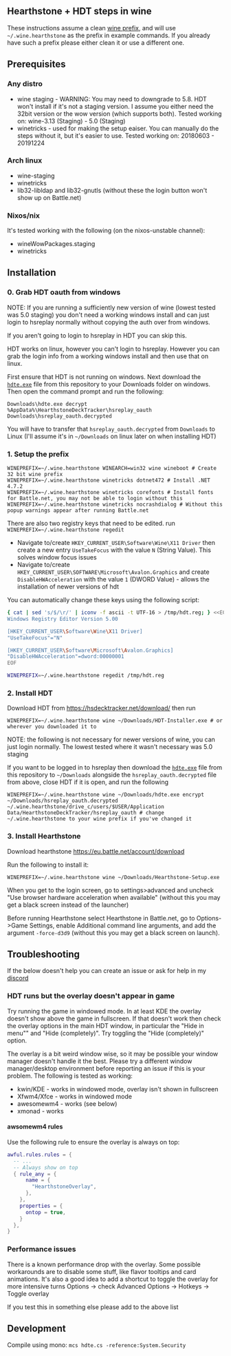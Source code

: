 ## Hearthstone + HDT steps in wine
These instructions assume a clean [wine prefix](https://wiki.winehq.org/FAQ#Wineprefixes), and will use `~/.wine.hearthstone` as the prefix in example commands. If you already have such a prefix please either clean it or use a different one.

## Prerequisites
### Any distro
- wine staging - WARNING: You may need to downgrade to 5.8. HDT won't install if it's not a staging version. I assume you either need the 32bit version or the wow version (which supports both). Tested working on: wine-3.13 (Staging) - 5.0 (Staging)
- winetricks - used for making the setup eaiser. You can manually do the steps without it, but it's easier to use. Tested working on: 20180603 - 20191224
### Arch linux
- wine-staging
- winetricks
- lib32-libldap and lib32-gnutls (without these the login button won't show up on Battle.net)
### Nixos/nix
It's tested working with the following (on the nixos-unstable channel):
- wineWowPackages.staging
- winetricks

## Installation

### 0. Grab HDT oauth from windows

NOTE: If you are running a sufficiently new version of wine (lowest tested was 5.0 staging) you don't need a working windows install and can just login to hsreplay normally without copying the auth over from windows.

If you aren't going to login to hsreplay in HDT you can skip this.

HDT works on linux, however you can't login to hsreplay. However you can grab the login info from a working windows install and then use that on linux. 

First ensure that HDT is not running on windows. Next download the [`hdte.exe`](https://github.com/borisbabic/hearthstone_hdt_linux/raw/master/hdte.exe) file from this repository to your Downloads folder on windows. Then open the command prompt and run the following:

```shell
Downloads\hdte.exe decrypt %AppData%\HearthstoneDeckTracker\hsreplay_oauth Downloads\hsreplay_oauth.decrypted
```

You will have to transfer that `hsreplay_oauth.decrypted` from `Downloads` to Linux (I'll assume it's in `~/Downloads` on linux later on when installing HDT) 

### 1. Setup the prefix
```shell
WINEPREFIX=~/.wine.hearthstone WINEARCH=win32 wine wineboot # Create 32 bit wine prefix
WINEPREFIX=~/.wine.hearthstone winetricks dotnet472 # Install .NET 4.7.2
WINEPREFIX=~/.wine.hearthstone winetricks corefonts # Install fonts for Battle.net, you may not be able to login without this
WINEPREFIX=~/.wine.hearthstone winetricks nocrashdialog # Without this popup warnings appear after running Battle.net
```

There are also two registry keys that need to be edited.  run `WINEPREFIX=~/.wine.hearthstone regedit`

- Navigate to/create `HKEY_CURRENT_USER\Software\Wine\X11 Driver` then create a new entry `UseTakeFocus` with the value `N` (String Value). This solves window focus issues
- Navigate to/create `HKEY_CURRENT_USER\SOFTWARE\Microsoft\Avalon.Graphics` and create `DisableHWAcceleration` with the value `1` (DWORD Value) - allows the installation of newer versions of hdt

You can automatically change these keys using the following script:
```sh
{ cat | sed 's/$/\r/' | iconv -f ascii -t UTF-16 > /tmp/hdt.reg; } <<EOF
Windows Registry Editor Version 5.00

[HKEY_CURRENT_USER\Software\Wine\X11 Driver]
"UseTakeFocus"="N"

[HKEY_CURRENT_USER\Software\Microsoft\Avalon.Graphics]
"DisableHWAcceleration"=dword:00000001
EOF

WINEPREFIX=~/.wine.hearthstone regedit /tmp/hdt.reg
```


### 2. Install HDT

Download HDT from https://hsdecktracker.net/download/ then run

```shell
WINEPREFIX=~/.wine.hearthstone wine ~/Downloads/HDT-Installer.exe # or wherever you downloaded it to
```
NOTE: the following is not necessary for newer versions of wine, you can just login normally. The lowest tested where it wasn't necessary was 5.0 staging

If you want to be logged in to hsreplay then download the [`hdte.exe`](https://github.com/borisbabic/hearthstone_hdt_linux/raw/master/hdte.exe) file from this repository to `~/Downloads` alongside the `hsreplay_oauth.decrypted` file from above, close HDT if it is open, and run the following

```shell
WINEPREFIX=~/.wine.hearthstone wine ~/Downloads/hdte.exe encrypt ~/Downloads/hsreplay_oauth.decrypted ~/.wine.hearthstone/drive_c/users/$USER/Application Data/HearthstoneDeckTracker/hsreplay_oauth # change ~/.wine.hearthstone to your wine prefix if you've changed it 
```

### 3. Install Hearthstone
Download hearthstone https://eu.battle.net/account/download

Run the following to install it:

```shell
WINEPREFIX=~/.wine.hearthstone wine ~/Downloads/Hearthstone-Setup.exe 
```

When you get to the login screen, go to settings>advanced and uncheck "Use browser hardware acceleration when available" (without this you may get a black screen instead of the launcher)

Before running Hearthstone select Hearthstone in Battle.net, go to Options->Game Settings, enable Additional command line arguments, and add the argument `-force-d3d9` (without this you may get a black screen on launch).

## Troubleshooting
If the below doesn't help you can create an issue or ask for help in my [discord](https://discord.gg/uNE6z8u) 
### HDT runs but the overlay doesn't appear in game
Try running the game in windowed mode. In at least KDE the overlay doesn't show above the game in fullscreen. If that doesn't work then check the overlay options in the main HDT window, in particular the "Hide in menu"" and "Hide (completely)". Try toggling the "Hide (completely)" option.

The overlay is a bit weird window wise, so it may be possible your window manager doesn't handle it the best. Please try a different window manager/desktop environment before reporting an issue if this is your problem. The following is tested as working:

- kwin/KDE - works in windowed mode, overlay isn't shown in fullscreen
- Xfwm4/Xfce  - works in windowed mode
- awesomewm4 - works (see below)
- xmonad - works

#### awsomewm4 rules

Use the following rule to ensure the overlay is always on top:
```lua
awful.rules.rules = {
  -- ...
  -- Always show on top
  { rule_any = {
      name = {
        "HearthstoneOverlay",
      },
    },
    properties = {
      ontop = true,
    }
  },
}
```

### Performance issues
There is a known performance drop with the overlay. Some possible workarounds are to disable some stuff, like flavor tooltips and card animations. It's also a good idea to add a shortcut to toggle the overlay for more intensive turns Options -> check Advanced Options -> Hotkeys -> Toggle overlay

If you test this in something else please add to the above list
## Development

Compile using mono: `mcs hdte.cs -reference:System.Security`
